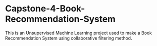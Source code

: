 # Capstone-4-Book-Recommendation-System
This is an Unsupervised Machine Learning project used to make a Book Recommendation System using collaborative filtering method.
